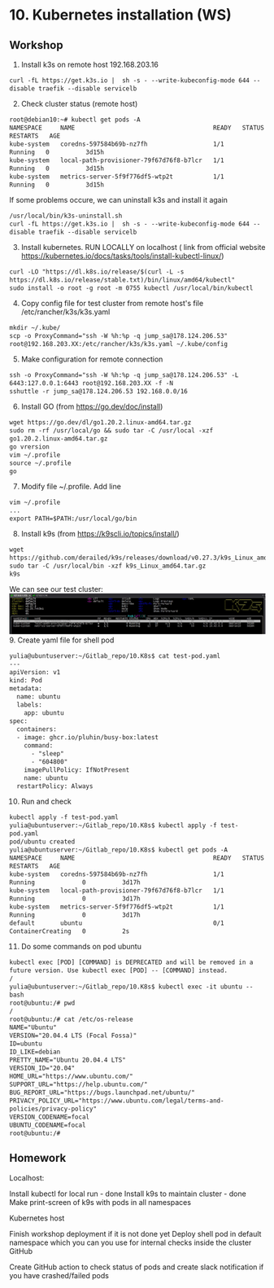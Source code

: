 # 10. Kubernetes installation (WS)
## **Workshop**
1. Install k3s on remote host 192.168.203.16
```
curl -fL https://get.k3s.io |  sh -s - --write-kubeconfig-mode 644 --disable traefik --disable servicelb
```
2. Check cluster status (remote host)

```
root@debian10:~# kubectl get pods -A
NAMESPACE     NAME                                      READY   STATUS    RESTARTS   AGE
kube-system   coredns-597584b69b-nz7fh                  1/1     Running   0          3d15h
kube-system   local-path-provisioner-79f67d76f8-b7lcr   1/1     Running   0          3d15h
kube-system   metrics-server-5f9f776df5-wtp2t           1/1     Running   0          3d15h
```
If some problems occure, we can uninstall k3s and install it again
```
/usr/local/bin/k3s-uninstall.sh
curl -fL https://get.k3s.io |  sh -s - --write-kubeconfig-mode 644 --disable traefik --disable servicelb
```
3. Install kubernetes. RUN LOCALLY on localhost ( link from official website https://kubernetes.io/docs/tasks/tools/install-kubectl-linux/)

```
curl -LO "https://dl.k8s.io/release/$(curl -L -s https://dl.k8s.io/release/stable.txt)/bin/linux/amd64/kubectl"
sudo install -o root -g root -m 0755 kubectl /usr/local/bin/kubectl
```
4. Copy config file for test cluster from remote host's file /etc/rancher/k3s/k3s.yaml 
```
mkdir ~/.kube/
scp -o ProxyCommand="ssh -W %h:%p -q jump_sa@178.124.206.53" root@192.168.203.XX:/etc/rancher/k3s/k3s.yaml ~/.kube/config
```
5. Make configuration for remote connection
```
ssh -o ProxyCommand="ssh -W %h:%p -q jump_sa@178.124.206.53" -L 6443:127.0.0.1:6443 root@192.168.203.XX -f -N
sshuttle -r jump_sa@178.124.206.53 192.168.0.0/16
```
6. Install GO (from https://go.dev/doc/install)

```
wget https://go.dev/dl/go1.20.2.linux-amd64.tar.gz
sudo rm -rf /usr/local/go && sudo tar -C /usr/local -xzf go1.20.2.linux-amd64.tar.gz
go vrersion
vim ~/.profile
source ~/.profile
go
```
7. Modify file ~/.profile. Add line
```
vim ~/.profile
...
export PATH=$PATH:/usr/local/go/bin
```
8. Install k9s (from https://k9scli.io/topics/install/)
```
wget https://github.com/derailed/k9s/releases/download/v0.27.3/k9s_Linux_amd64.tar.gz
sudo tar -C /usr/local/bin -xzf k9s_Linux_amd64.tar.gz
k9s
```
We can see our test cluster:
![img](https://github.com/julietredk/K8s/blob/master/k9s.jpg)
9. Create yaml file for shell pod
```
yulia@ubuntuserver:~/Gitlab_repo/10.K8s$ cat test-pod.yaml 
---
apiVersion: v1
kind: Pod
metadata:
  name: ubuntu
  labels:
    app: ubuntu
spec:
  containers:
  - image: ghcr.io/pluhin/busy-box:latest
    command:
      - "sleep"
      - "604800"
    imagePullPolicy: IfNotPresent
    name: ubuntu
  restartPolicy: Always
  ```
  10. Run and check

```
kubectl apply -f test-pod.yaml
yulia@ubuntuserver:~/Gitlab_repo/10.K8s$ kubectl apply -f test-pod.yaml
pod/ubuntu created
yulia@ubuntuserver:~/Gitlab_repo/10.K8s$ kubectl get pods -A           
NAMESPACE     NAME                                      READY   STATUS              RESTARTS   AGE
kube-system   coredns-597584b69b-nz7fh                  1/1     Running             0          3d17h
kube-system   local-path-provisioner-79f67d76f8-b7lcr   1/1     Running             0          3d17h
kube-system   metrics-server-5f9f776df5-wtp2t           1/1     Running             0          3d17h
default       ubuntu                                    0/1     ContainerCreating   0          2s
```
11. Do some commands on pod ubuntu

```yulia@ubuntuserver:~/Gitlab_repo/10.K8s$ kubectl exec -it ubuntu pwd
kubectl exec [POD] [COMMAND] is DEPRECATED and will be removed in a future version. Use kubectl exec [POD] -- [COMMAND] instead.
/
yulia@ubuntuserver:~/Gitlab_repo/10.K8s$ kubectl exec -it ubuntu -- bash
root@ubuntu:/# pwd
/
root@ubuntu:/# cat /etc/os-release  
NAME="Ubuntu"
VERSION="20.04.4 LTS (Focal Fossa)"
ID=ubuntu
ID_LIKE=debian
PRETTY_NAME="Ubuntu 20.04.4 LTS"
VERSION_ID="20.04"
HOME_URL="https://www.ubuntu.com/"
SUPPORT_URL="https://help.ubuntu.com/"
BUG_REPORT_URL="https://bugs.launchpad.net/ubuntu/"
PRIVACY_POLICY_URL="https://www.ubuntu.com/legal/terms-and-policies/privacy-policy"
VERSION_CODENAME=focal
UBUNTU_CODENAME=focal
root@ubuntu:/# 
```
## **Homework**
Localhost:

Install kubectl for local run - done
Install k9s to maintain cluster - done
Make print-screen of k9s with pods in all namespaces

Kubernetes host

Finish workshop deployment if it is not done yet
Deploy shell pod in default namespace which you can you use for internal checks inside the cluster
GitHub

Create GitHub action to check status of pods and create slack notification if you have crashed/failed pods
